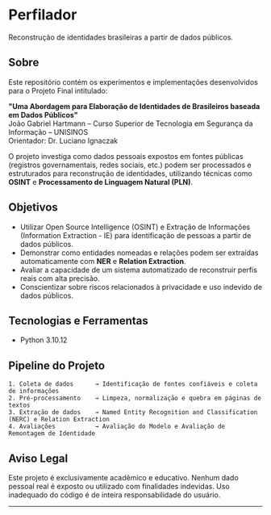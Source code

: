 # Perfilador

Reconstrução de identidades brasileiras a partir de dados públicos.


## Sobre

Este repositório contém os experimentos e implementações desenvolvidos para o Projeto Final intitulado:

**"Uma Abordagem para Elaboração de Identidades de Brasileiros baseada em Dados Públicos"**  
João Gabriel Hartmann – Curso Superior de Tecnologia em Segurança da Informação – UNISINOS  
Orientador: Dr. Luciano Ignaczak

O projeto investiga como dados pessoais expostos em fontes públicas (registros governamentais, redes sociais, etc.) 
podem ser processados e estruturados para reconstrução de identidades, utilizando técnicas como **OSINT** e 
**Processamento de Linguagem Natural (PLN)**.


## Objetivos

- Utilizar Open Source Intelligence (OSINT) e Extração de Informações (Information Extraction - IE) para identificação 
de pessoas a partir de dados públicos.
- Demonstrar como entidades nomeadas e relações podem ser extraídas automaticamente com **NER** e **Relation Extraction**.
- Avaliar a capacidade de um sistema automatizado de reconstruir perfis reais com alta precisão.
- Conscientizar sobre riscos relacionados à privacidade e uso indevido de dados públicos.


## Tecnologias e Ferramentas

* Python 3.10.12


## Pipeline do Projeto

```text
1. Coleta de dados      → Identificação de fontes confiáveis e coleta de informações
2. Pré-processamento    → Limpeza, normalização e quebra em páginas de textos
3. Extração de dados    → Named Entity Recognition and Classification (NERC) e Relation Extraction
4. Avaliações           → Avaliação do Modelo e Avaliação de Remontagem de Identidade
```


## Aviso Legal

Este projeto é exclusivamente acadêmico e educativo. 
Nenhum dado pessoal real é exposto ou utilizado com finalidades indevidas.
Uso inadequado do código é de inteira responsabilidade do usuário.


---


